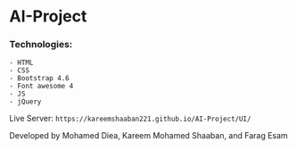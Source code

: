 # AI-Project

### Technologies:
    - HTML
    - CSS
    - Bootstrap 4.6
    - Font awesome 4
    - JS
    - jQuery

Live Server: ``` https://kareemshaaban221.github.io/AI-Project/UI/ ```

Developed by Mohamed Diea, Kareem Mohamed Shaaban, and Farag Esam
